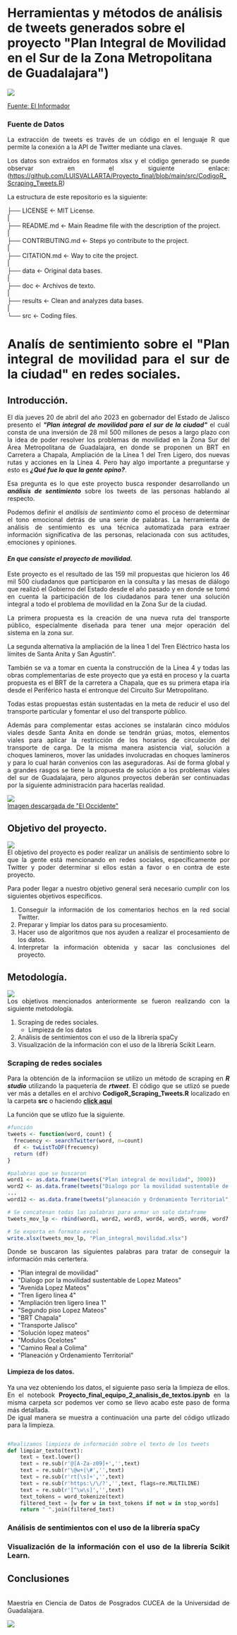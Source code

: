 # Herramientas y métodos de análisis de tweets generados sobre el proyecto "Plan Integral de Movilidad en el Sur de la Zona Metropolitana de Guadalajara")

![](https://www.informador.mx/__export/1682077371144/sites/elinformador/img/2023/04/21/imagen_imagen_1__lxpez_mateos_-_perifxrico_crop1682077366417.jpg_69363498.jpg)
  
  [Fuente: El Informador](https://www.informador.mx/Vialidad-Definen-obras-para-bajar-trafico-en-sur-de-ciudad-l202304210001.html)

### Fuente de Datos
<div style="text-align: justify"> La extracción de tweets es través de un código en el lenguaje R que permite la conexión a la API de Twitter mediante una claves. 
  
  Los datos son extraídos en formatos xlsx y el código generado se puede observar en el siguiente enlace: (https://github.com/LUISVALLARTA/Proyecto_final/blob/main/src/CodigoR_Scraping_Tweets.R)
  

La estructura de este repositorio es la siguiente:

├── LICENSE           <- MIT License.  
|  
├── README.md         <- Main Readme file with the description of the project.  
|  
├── CONTRIBUTING.md   <- Steps yo contribute to the project.  
|  
├── CITATION.md       <- Way to cite the project.  
|  
├── data              <- Original data bases.  
|  
├── doc               <- Archivos de texto.  
|  
├── results           <- Clean and analyzes data bases.  
|  
└── src               <- Coding files.  

# Analís de sentimiento sobre el "Plan integral de movilidad para el sur de la ciudad" en redes sociales.  

## Introducción.  

El día jueves 20 de abril del año 2023 en gobernador del Estado de Jalisco presento el **_"Plan integral de movilidad para el sur de la ciudad"_** el cuál consta de una inversión de 28 mil 500 millones de pesos a largo plazo con la idea de poder resolver los problemas de movilidad en la Zona Sur del Área Metropolitana de Guadalajara, en donde se proponen un BRT en Carretera a Chapala, Ampliación de la Línea 1 del Tren Ligero, dos nuevas rutas y acciones en la Línea 4. Pero hay algo importante a preguntarse y esto es **_¿Qué fue lo que la gente opino?_**. 

Esa pregunta es lo que este proyecto busca responder desarrollando un **_análisis de sentimiento_** sobre los tweets de las personas hablando al respecto. 

Podemos definir el _análisis de sentimiento_ como el proceso de determinar el tono emocional detrás de una serie de palabras. La herramienta de análisis de sentimiento es una técnica automatizada para extraer información significativa de las personas, relacionada con sus actitudes, emociones y opiniones.  

#### **_En que consiste el proyecto de movilidad._** 
Este proyecto es el resultado de las 159 mil propuestas que hicieron los 46 mil 500 ciudadanos que participaron en la consulta y las mesas de diálogo que realizó el Gobierno del Estado desde el año pasado y en donde se tomó en cuenta la participación de los ciudadanos para tener una solución integral a todo el problema de movilidad en la Zona Sur de la ciudad.

La primera propuesta es la creación de una nueva ruta del transporte público, especialmente diseñada para tener una mejor operación del sistema en la zona sur.

La segunda alternativa la ampliación de la línea 1 del Tren Eléctrico hasta los límites de Santa Anita y San Agustín”.

También se va a tomar en cuenta la construcción de la Línea 4 y todas las obras complementarias de este proyecto que ya está en proceso y la cuarta propuesta es el BRT de la carretera a Chapala, que es su primera etapa iría desde el Periférico hasta el entronque del Circuito Sur Metropolitano.

Todas estas propuestas están sustentadas en la meta de reducir el uso del transporte particular y fomentar el uso del transporte público.

Además para complementar estas acciones se instalarán cinco módulos viales desde Santa Anita en donde se tendrán grúas, motos, elementos viales para aplicar la restricción de los horarios de circulación del transporte de carga.
De la misma manera asistencia vial, solución a choques lamineros, mover las unidades involucradas en choques lamineros y para lo cual harán convenios con las aseguradoras.
Así de forma global y a grandes rasgos se tiene la propuesta de solución a los problemas viales del sur de Guadalajara, pero algunos proyectos deberán ser continuadas por la siguiente administración para hacerlas realidad. 

![](https://www.eloccidental.com.mx/incoming/dvks6o-plan-integral.jpg/ALTERNATES/LANDSCAPE_768/Plan%20integral.jpg)  
[Imagen descargada de "El Occidente"](https://www.eloccidental.com.mx/local/alfaro-presento-el-plan-integral-de-movilidad-para-la-zona-sur-9946867.html)  


## Objetivo del proyecto. 

![](https://img.freepik.com/vector-gratis/gente-diminuta-positiva-sentada-caminando-cerca-gran-objetivo-flecha-aislada-ilustracion-vectorial-plana-equipo-negocios-dibujos-animados-logrando-meta-o-objetivo-concepto-estrategia-logro-marketing_74855-10139.jpg)   
El objetivo del proyecto es poder realizar un análisis de sentimiento sobre lo que la gente está mencionando en redes sociales, específicamente por Twitter y poder determinar si ellos están a favor o en contra de este proyecto.  

Para poder llegar a nuestro objetivo general será necesario cumplir con los siguientes objetivos específicos.  
  

1. Conseguir la información de los comentarios hechos en la red social Twitter. 
2. Preparar y limpiar los datos para su procesamiento.  
3. Hacer uso de algoritmos que nos ayuden a realizar el procesamiento de los datos. 
4. Interpretar la información obtenida y sacar las conclusiones del proyecto.   



## Metodología. 
![](https://conceptodefinicion.de/wp-content/uploads/2020/09/Metodologia-1.jpg)   
Los objetivos mencionados anteriormente se fueron realizando con la siguiente metodología. 

1. Scraping de redes sociales.
    - Limpieza de los datos
2. Análisis de sentimientos con el uso de la librería spaCy
3. Visualización de la información con el uso de la librería Scikit Learn.


### Scraping de redes sociales
Para la obtención de la informaciion se utilizo un método de scraping en **_R studio_** utilizando la paquetería de  **_rtweet_**. 
El código que se utlizó se puede ver más a detalles en el archivo **CodigoR_Scraping_Tweets.R**  localizado en la carpeta **src** o haciendo **[click aquí](https://github.com/LUISVALLARTA/Proyecto_final/blob/main/src/CodigoR_Scraping_Tweets.R)**  


La función que se utlizo fue la siguiente.


```r
#función 
tweets <- function(word, count) {
  frecuency <- searchTwitter(word, n=count)
  df <- twListToDF(frecuency)
  return (df)
}

#palabras que se buscaron
word1 <- as.data.frame(tweets("Plan integral de movilidad", 3000))
word2 <- as.data.frame(tweets("Dialogo por la movilidad sustentable de Lopez Mateos", 3000))
...
word12 <- as.data.frame(tweets("planeación y Ordenamiento Territorial", 3000))

# Se concatenan todas las palabras para armar un solo dataframe
tweets_mov_lp <- rbind(word1, word2, word3, word4, word5, word6, word7, word8, word9, word10, word11, word12)

# Se exporta en formato excel
write.xlsx(tweets_mov_lp, "Plan_integral_movilidad.xlsx")


```

Donde se buscaron las siguientes palabras para tratar de conseguir la información más certertera. 

+ "Plan integral de movilidad"
+ "Dialogo por la movilidad sustentable de Lopez Mateos"
+ "Avenida Lopez Mateos"
+ "Tren ligero linea 4"
+ "Ampliación tren ligero linea 1"
+ "Segundo piso Lopez Mateos"
+ "BRT Chapala"
+ "Transporte Jalisco"
+ "Solución lopez mateos"
+ "Modulos Ocelotes"
+ "Camino Real a Colima"
+ "Planeación y Ordenamiento Territorial"

#### Limpieza de los datos.

Ya una vez obteniendo los datos, el siguiente paso sería la limpieza de ellos. 
En el notebook **Proyecto_final_equipo_2_analisis_de_textos.ipynb** en la misma carpeta scr podemos ver como se llevo acabo este paso de forma más detallada.  
De igual manera se muestra a continuación una parte del código utlizado para la limpieza. 

```python

#Realizamos limpieza de información sobre el texto de los tweets
def limpiar_texto(text):
    text = text.lower()
    text = re.sub(r'@[A-Za-z09]+','',text)
    text = re.sub(r'\@w+|\#','',text)
    text = re.sub(r'rt[\s]+','',text)
    text = re.sub(r'https:\/\/?','',text, flags=re.MULTILINE)
    text = re.sub(r'[^\w\s]','',text)
    text_tokens = word_tokenize(text)
    filtered_text = [w for w in text_tokens if not w in stop_words]
    return " ".join(filtered_text)

```


### Análisis de sentimientos con el uso de la librería spaCy


### Visualización de la información con el uso de la librería Scikit Learn.


## Conclusiones




<br>
Maestría en Ciencia de Datos de Posgrados CUCEA de la Universidad de Guadalajara.  

![](https://raw.githubusercontent.com/vcuspinera/UDG_MCD_Project_Dev_II/main/actividades/img/MCD_logo.png)
